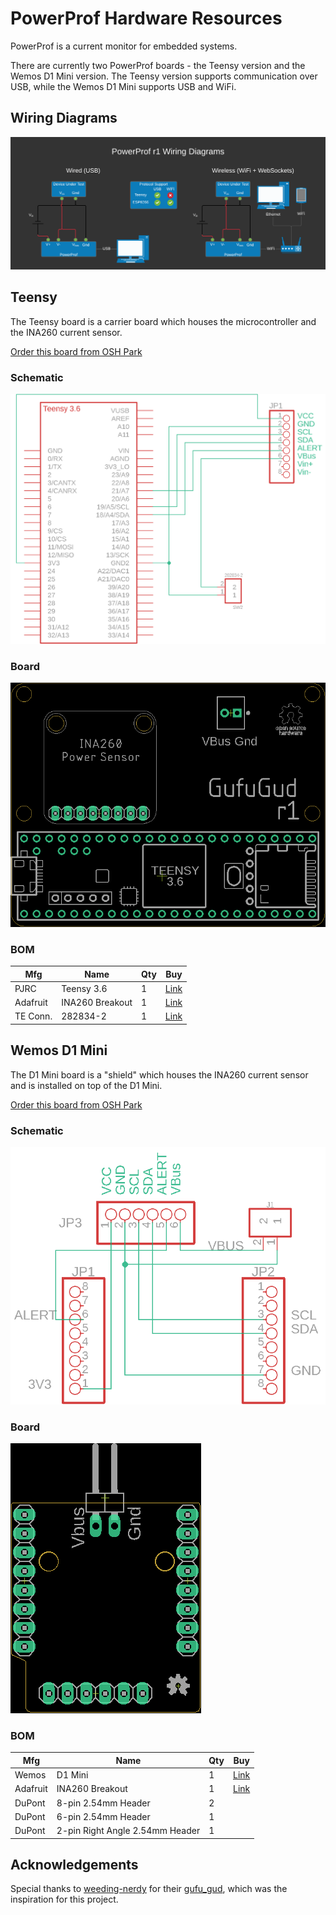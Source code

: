 # PowerProf Hardware Resources

PowerProf is a current monitor for embedded systems.

There are currently two PowerProf boards - the Teensy version and the Wemos D1 Mini version. The Teensy version supports communication over USB, while the Wemos D1 Mini supports USB and WiFi.

## Wiring Diagrams

![wiring diagram](./png/wiring-diagram.png)

## Teensy

The Teensy board is a carrier board which houses the microcontroller and the INA260 current sensor.

[Order this board from OSH Park](https://oshpark.com/shared_projects/RvujZ5At)

### Schematic

![teensy schematic](./png/teensy-schematic.png)

### Board

![teensy board](./png/teensy-board.png)

### BOM

| Mfg      | Name            | Qty | Buy                                                                                                           |
| -------- | --------------- | --- | ------------------------------------------------------------------------------------------------------------- |
| PJRC     | Teensy 3.6      | 1   | [Link](https://www.pjrc.com/store/teensy36.html)                                                              |
| Adafruit | INA260 Breakout | 1   | [Link](https://www.mouser.com/ProductDetail/Adafruit/4226?qs=PzGy0jfpSMvb8foRR1BpJA%3D%3D)                    |
| TE Conn. | 282834-2        | 1   | [Link](https://www.mouser.com/ProductDetail/TE-Connectivity/282834-2?qs=A%252Bip%252BNCYi6N8cVKuk8xDog%3D%3D) |

## Wemos D1 Mini

The D1 Mini board is a "shield" which houses the INA260 current sensor and is installed on top of the D1 Mini.

[Order this board from OSH Park](https://oshpark.com/shared_projects/EueeZyrV)

### Schematic

![d1 mini schematic](./png/d1-mini-schematic.png)

### Board

![d1 mini board](./png/d1-mini-board.png)

### BOM

| Mfg      | Name                            | Qty | Buy                                                                                        |
| -------- | ------------------------------- | --- | ------------------------------------------------------------------------------------------ |
| Wemos    | D1 Mini                         | 1   | [Link](https://www.wemos.cc/en/latest/d1/d1_mini.html)                                     |
| Adafruit | INA260 Breakout                 | 1   | [Link](https://www.mouser.com/ProductDetail/Adafruit/4226?qs=PzGy0jfpSMvb8foRR1BpJA%3D%3D) |
| DuPont   | 8-pin 2.54mm Header             | 2   |                                                                                            |
| DuPont   | 6-pin 2.54mm Header             | 1   |                                                                                            |
| DuPont   | 2-pin Right Angle 2.54mm Header | 1   |                                                                                            |

## Acknowledgements

Special thanks to [weeding-nerdy](https://github.com/weeding-nerdy) for their [gufu_gud](https://github.com/weeding-nerdy/gufu_gud), which was the inspiration for this project.

